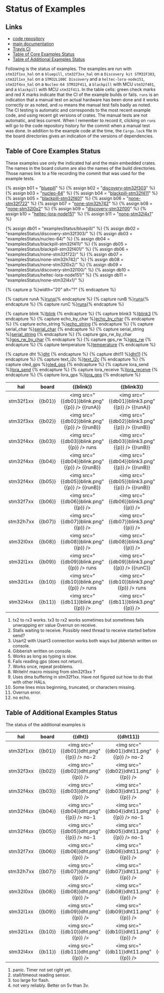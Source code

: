 
# Status of Examples

##  Links
- [code repository](https://github.com/pdgilbert/eg_stm_hal) 
- [main documentation](https://github.com/pdgilbert/eg_stm_hal#examples-using-embedded-rust)
- [Travis CI](https://travis-ci.org/pdgilbert/eg_stm_hal)
- [Table of Core Examples Status](#table-of-core-examples-status)
- [Table of Additional Examples Status](#table-of-additional-examples-status)


Following is the status of examples. 
The examples are run with `stm32f1xx_hal` on a `bluepill`,
`stm32f3xx_hal` on a `Discovery kit STM32F303`, `stm32l1xx_hal` on a `STM32L100C Discovery` 
and  a `heltec-lora-node151`, `stm32f4xx_hal` on a `Nucleo-64 STM32F411`, a `blackpill` with MCU `stm32f401`, 
and a `blackpill` with MCU `stm32f411`.
In the table cells: 
green check marks and red X marks indicate that the CI of the example builds or fails.
`runs` is an indication that a manual test on actual hardware has been done and it works correctly or as noted, and 
`no` means the manual test fails badly as noted. The CI testing is automatic and corresponds to the most recent
example code, and using recent git versions of crates. The manual tests are not automatic, and less current.
When I remember to record it, 
clicking on `runs` will go to the code repository history for the commit when a manual test was done.
In addition to the example code at the time, the `Cargo.lock` file in the board directories gives an
indication of the versions of dependencies.


##  Table of Core Examples Status

These examples use only the indicated hal and the main embedded crates.
The names in the board column are also the names of the build directories. 
Those names link to a file recording the commit that was used for the example tests.

{% assign b01 = "[bluepill](examplesStatus/bluepill/COMMIT)" %}
{% assign b02 = "[discovery-stm32f303](examplesStatus/discovery-stm32f303/COMMIT)" %}
{% assign b03 = "[nucleo-64](examplesStatus/nucleo-64/COMMIT)" %}
{% assign b04 = "[blackpill-stm32f411](examplesStatus/blackpill-stm32f411/COMMIT)" %}
{% assign b05 = "[blackpill-stm32f401](examplesStatus/blackpill-stm32f401/COMMIT)" %}
{% assign b06 = "[none-stm32f722](examplesStatus/none-stm32f722/COMMIT)" %}
{% assign b07 = "[none-stm32h742](examplesStatus/none-stm32h742/COMMIT)" %}
{% assign b08 = "[none-stm32l0x2](examplesStatus/none-stm32l0x2/COMMIT)" %}
{% assign b09 = "[discovery-stm32l100](examplesStatus/discovery-stm32l100/COMMIT)" %}
{% assign b10 = "[heltec-lora-node151](examplesStatus/heltec-lora-node151/COMMIT)" %}
{% assign b11 = "[none-stm32l4x1](examplesStatus/none-stm32l4x1/COMMIT)" %}

{% assign db01 = "examplesStatus/bluepill/" %}
{% assign db02 = "examplesStatus/discovery-stm32f303/" %}
{% assign db03 = "examplesStatus/nucleo-64/" %}
{% assign db04 = "examplesStatus/blackpill-stm32f411/" %}
{% assign db05 = "examplesStatus/blackpill-stm32f401/" %}
{% assign db06 = "examplesStatus/none-stm32f722/" %}
{% assign db07 = "examplesStatus/none-stm32h742/" %}
{% assign db08 = "examplesStatus/none-stm32l0x2/" %}
{% assign db09 = "examplesStatus/discovery-stm32l100/" %}
{% assign db10 = "examplesStatus/heltec-lora-node151/" %}
{% assign db11 = "examplesStatus/none-stm32l4x1/" %}

{% capture p %}width="20" alt="?" {% endcapture %}

<!--   commit is given by   git rev-parse HEAD   -->
{% capture runA %}<a href="https://github.com/pdgilbert/eg_stm_hal/tree/9031bbbcbb00bc7e4c1108b9dcfa5a529455e82e" title="link to commit">runs</a>{% endcapture %}
{% capture runB %}<a href="https://github.com/pdgilbert/eg_stm_hal/tree/5d68a2ade698493226fc1d1f7c00f3fb2abd2ae0" title="link to commit">runs</a>{% endcapture %}
{% capture runC %}<a href="https://github.com/pdgilbert/eg_stm_hal/tree/84601e2517dd30f163d627983013004870e41b52" title="link to commit">runs</a>{% endcapture %}

{% capture blink          %}<a href="https://github.com/pdgilbert/eg_stm_hal/blob/master/examples/blink.rs"          title="link to example source code">blink</a>                   {% endcapture %}
{% capture blink3         %}<a href="https://github.com/pdgilbert/eg_stm_hal/blob/master/examples/blink3.rs"         title="link to example source code">blink3</a>                  {% endcapture %}
{% capture echo_by_char   %}<a href="https://github.com/pdgilbert/eg_stm_hal/blob/master/examples/echo_by_char.rs"   title="link to example source code">echo_by_char</a>            {% endcapture %}
{% capture echo_string    %}<a href="https://github.com/pdgilbert/eg_stm_hal/blob/master/examples/echo_string.rs"    title="link to example source code">echo_string</a>             {% endcapture %}
{% capture serial_char    %}<a href="https://github.com/pdgilbert/eg_stm_hal/blob/master/examples/serial_char.rs"    title="link to example source code">serial_char</a>             {% endcapture %}
{% capture serial_string  %}<a href="https://github.com/pdgilbert/eg_stm_hal/blob/master/examples/serial_string.rs"  title="link to example source code">serial_string</a>           {% endcapture %}
{% capture gps_rw_by_char %}<a href="https://github.com/pdgilbert/eg_stm_hal/blob/master/examples/gps_rw_by_char.rs" title="link to example source code">gps_rw_by_char</a>          {% endcapture %}
{% capture gps_rw         %}<a href="https://github.com/pdgilbert/eg_stm_hal/blob/master/examples/gps_rw.rs"         title="link to example source code">gps_rw</a>                  {% endcapture %}
{% capture temperature    %}<a href="https://github.com/pdgilbert/eg_stm_hal/blob/master/examples/temperature.rs"    title="link to example source code">temperature</a>             {% endcapture %}

{% capture dht            %}<a href="https://github.com/pdgilbert/eg_stm_hal/blob/master/examples/dht.rs"            title="link to example source code">dht</a>                     {% endcapture %}
{% capture dht11          %}<a href="https://github.com/pdgilbert/eg_stm_hal/blob/master/examples/dht11.rs"          title="link to example source code">dht11</a>                   {% endcapture %}
{% capture text_i2c       %}<a href="https://github.com/pdgilbert/eg_stm_hal/blob/master/examples/text_i2c.rs"       title="link to example source code">text_i2c</a>                {% endcapture %}
{% capture oled_gps       %}<a href="https://github.com/pdgilbert/eg_stm_hal/blob/master/examples/oled_gps.rs"       title="link to example source code">oled_gps</a>                {% endcapture %}
{% capture lora_send      %}<a href="https://github.com/pdgilbert/eg_stm_hal/blob/master/examples/lora_send.rs"      title="link to example source code">lora_send</a>               {% endcapture %}
{% capture lora_receive   %}<a href="https://github.com/pdgilbert/eg_stm_hal/blob/master/examples/lora_receive.rs"   title="link to example source code">lora_receive</a>            {% endcapture %}
{% capture lora_gps       %}<a href="https://github.com/pdgilbert/eg_stm_hal/blob/master/examples/lora_gps.rs"       title="link to example source code">lora_gps</a>                {% endcapture %}


|    hal    |  board  |                {{blink}}                      |                {{blink3}}                      |                   {{echo_by_char}}                     |                 {{echo_string}}                       |                {{serial_char}}                         |                {{serial_string}}                    |                {{gps_rw_by_char}}                       |                {{gps_rw}}                       |                  {{temperature}}                    |
|:---------:|:-------:|:-----:|:------:|:------:|:------:|:----------:|:-------------:|:--------------:|:------:|:--------------:|
| stm32f1xx | {{b01}} |<img src="{{db01}}blink.png" {{p}} /> {{runA}} |<img src="{{db01}}blink3.png" {{p}} /> {{runA}} |<img src="{{db01}}echo_by_char.png" {{p}} /> {{runA}}-5 |<img src="{{db01}}echo_string.png" {{p}} /> {{runA}}-5 |<img src="{{db01}}serial_char.png" {{p}} />  {{runA}}-1 |<img src="{{db01}}serial_string.png" {{p}} />   no-2 |<img src="{{db01}}gps_rw_by_char.png" {{p}} /> {{runA}}    |<img src="{{db01}}gps_rw.png" {{p}} /> {{runA}}    |<img src="{{db01}}temperature.png" {{p}} /> {{runA}} |      
| stm32f3xx | {{b02}} |<img src="{{db02}}blink.png" {{p}} /> {{runB}} |<img src="{{db02}}blink3.png" {{p}} /> {{runB}} |<img src="{{db02}}echo_by_char.png" {{p}} /> {{runB}}-5 |<img src="{{db02}}echo_string.png" {{p}} />   no-8,9   |<img src="{{db02}}serial_char.png" {{p}} />  {{runB}}-1 |<img src="{{db02}}serial_string.png" {{p}} />   no-9 |<img src="{{db02}}gps_rw_by_char.png" {{p}} /> {{runB}}-10 |<img src="{{db02}}gps_rw.png" {{p}} /> {{runB}}-10 |<img src="{{db02}}temperature.png" {{p}} />        |
| stm32f4xx | {{b03}} |<img src="{{db03}}blink.png" {{p}} />   runs   |<img src="{{db03}}blink3.png" {{p}} /> {{runB}} |<img src="{{db03}}echo_by_char.png" {{p}} /> {{runB}}-5 |<img src="{{db03}}echo_string.png" {{p}} />   no-9     |<img src="{{db03}}serial_char.png" {{p}} />   no-2      |<img src="{{db03}}serial_string.png" {{p}} />   no-9 |<img src="{{db03}}gps_rw_by_char.png" {{p}} />   no-6      |<img src="{{db03}}gps_rw.png" {{p}} />   no-6      |<img src="{{db03}}temperature.png" {{p}} />        |
| stm32f4xx | {{b04}} |<img src="{{db04}}blink.png" {{p}} /> {{runB}} |<img src="{{db04}}blink3.png" {{p}} /> {{runB}} |<img src="{{db04}}echo_by_char.png" {{p}} />   no-12    |<img src="{{db04}}echo_string.png" {{p}} />   no-9     |<img src="{{db04}}serial_char.png" {{p}} />  {{runB}}   |<img src="{{db04}}serial_string.png" {{p}} />   no-9 |<img src="{{db04}}gps_rw_by_char.png" {{p}} /> {{runB}}-10 |<img src="{{db04}}gps_rw.png" {{p}} /> {{runB}}    |<img src="{{db04}}temperature.png" {{p}} />        |
| stm32f4xx | {{b05}} |<img src="{{db05}}blink.png" {{p}} /> {{runB}} |<img src="{{db05}}blink3.png" {{p}} /> {{runB}} |<img src="{{db05}}echo_by_char.png" {{p}} />   no-12    |<img src="{{db05}}echo_string.png" {{p}} />   no-9     |<img src="{{db05}}serial_char.png" {{p}} />  {{runB}}   |<img src="{{db05}}serial_string.png" {{p}} />   no-9 |<img src="{{db05}}gps_rw_by_char.png" {{p}} /> {{runB}}-10 |<img src="{{db05}}gps_rw.png" {{p}} /> {{runB}}-10 |<img src="{{db05}}temperature.png" {{p}} />        |
| stm32f7xx | {{b06}} |<img src="{{db06}}blink.png" {{p}} />          |<img src="{{db06}}blink3.png" {{p}} />          |<img src="{{db06}}echo_by_char.png" {{p}} />            |<img src="{{db06}}echo_string.png" {{p}} />            |<img src="{{db06}}serial_char.png" {{p}} />             |<img src="{{db06}}serial_string.png" {{p}} />        |<img src="{{db06}}gps_rw_by_char.png" {{p}} />             |<img src="{{db06}}gps_rw.png" {{p}} />             |<img src="{{db06}}temperature.png" {{p}} />        |
| stm32h7xx | {{b07}} |<img src="{{db07}}blink.png" {{p}} />          |<img src="{{db07}}blink3.png" {{p}} />          |<img src="{{db07}}echo_by_char.png" {{p}} />            |<img src="{{db07}}echo_string.png" {{p}} />            |<img src="{{db07}}serial_char.png" {{p}} />             |<img src="{{db07}}serial_string.png" {{p}} />        |<img src="{{db07}}gps_rw_by_char.png" {{p}} />             |<img src="{{db07}}gps_rw.png" {{p}} />             |<img src="{{db07}}temperature.png" {{p}} />        |
| stm32l0xx | {{b08}} |<img src="{{db08}}blink.png" {{p}} />          |<img src="{{db08}}blink3.png" {{p}} />          |<img src="{{db08}}echo_by_char.png" {{p}} />            |<img src="{{db08}}echo_string.png" {{p}} />            |<img src="{{db08}}serial_char.png" {{p}} />             |<img src="{{db08}}serial_string.png" {{p}} />        |<img src="{{db08}}gps_rw_by_char.png" {{p}} />             |<img src="{{db08}}gps_rw.png" {{p}} />             |<img src="{{db08}}temperature.png" {{p}} />        |
| stm32l1xx | {{b09}} |<img src="{{db09}}blink.png" {{p}} />   runs   |<img src="{{db09}}blink3.png" {{p}} /> {{runC}} |<img src="{{db09}}echo_by_char.png" {{p}} /> {{runC}}-5 |<img src="{{db09}}echo_string.png" {{p}} />            |<img src="{{db09}}serial_char.png" {{p}} />  {{runC}}   |<img src="{{db09}}serial_string.png" {{p}} />        |<img src="{{db09}}gps_rw_by_char.png" {{p}} />   no-6      |<img src="{{db09}}gps_rw.png" {{p}} />  no-6       |<img src="{{db09}}temperature.png" {{p}} />        |
| stm32l1xx | {{b10}} |<img src="{{db10}}blink.png" {{p}} />   runs   |<img src="{{db10}}blink3.png" {{p}} /> runs     |<img src="{{db10}}echo_by_char.png" {{p}} />            |<img src="{{db10}}echo_string.png" {{p}} />            |<img src="{{db10}}serial_char.png" {{p}} />             |<img src="{{db10}}serial_string.png" {{p}} />        |<img src="{{db10}}gps_rw_by_char.png" {{p}} />             |<img src="{{db10}}gps_rw.png" {{p}} />             |<img src="{{db10}}temperature.png" {{p}} />        |
| stm32l4xx | {{b11}} |<img src="{{db11}}blink.png" {{p}} />          |<img src="{{db11}}blink3.png" {{p}} />          |<img src="{{db11}}echo_by_char.png" {{p}} />            |<img src="{{db11}}echo_string.png" {{p}} />            |<img src="{{db11}}serial_char.png" {{p}} />             |<img src="{{db11}}serial_string.png" {{p}} />        |<img src="{{db11}}gps_rw_by_char.png" {{p}} />             |<img src="{{db11}}gps_rw.png" {{p}} />             |<img src="{{db11}}temperature.png" {{p}} />        |


1.  tx2 to rx3 works. tx3 to rx2 works sometimes but sometimes fails unwrapping err value Overrun on receive.
2.  Stalls waiting to receive. Possibly need thread to receive started before send?
3.  Usart2 with Usart3 connection works both ways but jibberish written on console.
4.  Gibberish written on console.
5.  Works as long as typing is slow.
6.  Fails reading gps (does not return). 
7.  Works once, repeat problems.
8.  Writeln! macro missing from stm32f3xx ?
9.  Uses dma buffering in stm32f1xx. Have not figured out how to do that with other HALs.
10. Some lines miss beginning, truncated, or characters missing.
11. Overrun error.
12. no echo.

## Table of Additional Examples Status

The status of the additional examples is

|    hal    | board   |                {{dht}}                     |                {{dht11}}                    |                 {{text_i2c}}                      |                {{oled_gps}}                      |                {{lora_send}}               |                {{lora_receive}}               |                {{lora_gps}}               |
|:---------:|:--------------------:|:-----:|:-----:|:--------:|:--------:|:---------:|:------------:|:--------:|
| stm32f1xx | {{b01}} |<img src="{{db01}}dht.png" {{p}} />   no-2  |<img src="{{db01}}dht11.png" {{p}} />   no-2  |<img src="{{db01}}text_i2c.png" {{p}} /> {{runA}} |<img src="{{db01}}oled_gps.png" {{p}} />   no-3   |<img src="{{db01}}lora_send.png" {{p}} />   |<img src="{{db01}}lora_receive.png" {{p}} />   |<img src="{{db01}}lora_gps.png" {{p}} />   |
| stm32f3xx | {{b02}} |<img src="{{db02}}dht.png" {{p}} />         |<img src="{{db02}}dht11.png" {{p}} />         |<img src="{{db02}}text_i2c.png" {{p}} /> {{runB}} |<img src="{{db02}}oled_gps.png" {{p}} /> {{runB}}-4 |<img src="{{db02}}lora_send.png" {{p}} />   |<img src="{{db02}}lora_receive.png" {{p}} />   |<img src="{{db02}}lora_gps.png" {{p}} />   |
| stm32f4xx | {{b03}} |<img src="{{db03}}dht.png" {{p}} />         |<img src="{{db03}}dht11.png" {{p}} />         |<img src="{{db03}}text_i2c.png" {{p}} /> {{runB}} |<img src="{{db03}}oled_gps.png" {{p}} />          |<img src="{{db03}}lora_send.png" {{p}} />   |<img src="{{db03}}lora_receive.png" {{p}} />   |<img src="{{db03}}lora_gps.png" {{p}} />   |
| stm32f4xx | {{b04}} |<img src="{{db04}}dht.png" {{p}} />   no-1  |<img src="{{db04}}dht11.png" {{p}} />   no-1  |<img src="{{db04}}text_i2c.png" {{p}} /> {{runB}} |<img src="{{db04}}oled_gps.png" {{p}} /> {{runB}} |<img src="{{db04}}lora_send.png" {{p}} />   |<img src="{{db04}}lora_receive.png" {{p}} />   |<img src="{{db04}}lora_gps.png" {{p}} />   |
| stm32f4xx | {{b05}} |<img src="{{db05}}dht.png" {{p}} />   no-1  |<img src="{{db05}}dht11.png" {{p}} />   no-1  |<img src="{{db05}}text_i2c.png" {{p}} /> {{runB}} |<img src="{{db05}}oled_gps.png" {{p}} /> {{runB}} |<img src="{{db05}}lora_send.png" {{p}} />   |<img src="{{db05}}lora_receive.png" {{p}} />   |<img src="{{db05}}lora_gps.png" {{p}} />   |
| stm32f7xx | {{b06}} |<img src="{{db06}}dht.png" {{p}} />         |<img src="{{db06}}dht11.png" {{p}} />         |<img src="{{db06}}text_i2c.png" {{p}} />          |<img src="{{db06}}oled_gps.png" {{p}} />          |<img src="{{db06}}lora_send.png" {{p}} />   |<img src="{{db06}}lora_receive.png" {{p}} />   |<img src="{{db06}}lora_gps.png" {{p}} />   |
| stm32h7xx | {{b07}} |<img src="{{db07}}dht.png" {{p}} />         |<img src="{{db07}}dht11.png" {{p}} />         |<img src="{{db07}}text_i2c.png" {{p}} />          |<img src="{{db07}}oled_gps.png" {{p}} />          |<img src="{{db07}}lora_send.png" {{p}} />   |<img src="{{db07}}lora_receive.png" {{p}} />   |<img src="{{db07}}lora_gps.png" {{p}} />   |
| stm32l0xx | {{b08}} |<img src="{{db08}}dht.png" {{p}} />         |<img src="{{db08}}dht11.png" {{p}} />         |<img src="{{db08}}text_i2c.png" {{p}} />          |<img src="{{db08}}oled_gps.png" {{p}} />          |<img src="{{db08}}lora_send.png" {{p}} />   |<img src="{{db08}}lora_receive.png" {{p}} />   |<img src="{{db08}}lora_gps.png" {{p}} />   |
| stm32l1xx | {{b09}} |<img src="{{db09}}dht.png" {{p}} />         |<img src="{{db09}}dht11.png" {{p}} />         |<img src="{{db09}}text_i2c.png" {{p}} /> {{runC}} |<img src="{{db09}}oled_gps.png" {{p}} />   no     |<img src="{{db09}}lora_send.png" {{p}} />   |<img src="{{db09}}lora_receive.png" {{p}} />   |<img src="{{db09}}lora_gps.png" {{p}} />   |
| stm32l1xx | {{b10}} |<img src="{{db10}}dht.png" {{p}} />         |<img src="{{db10}}dht11.png" {{p}} />         |<img src="{{db10}}text_i2c.png" {{p}} />          |<img src="{{db10}}oled_gps.png" {{p}} />          |<img src="{{db10}}lora_send.png" {{p}} />   |<img src="{{db10}}lora_receive.png" {{p}} />   |<img src="{{db10}}lora_gps.png" {{p}} />   |
| stm32l4xx | {{b11}} |<img src="{{db11}}dht.png" {{p}} />         |<img src="{{db11}}dht11.png" {{p}} />         |<img src="{{db11}}text_i2c.png" {{p}} />          |<img src="{{db11}}oled_gps.png" {{p}} />          |<img src="{{db11}}lora_send.png" {{p}} />   |<img src="{{db11}}lora_receive.png" {{p}} />   |<img src="{{db11}}lora_gps.png" {{p}} />   |

1. panic. Timer not set right yet.
2. stall/timeout reading sensor.
3. too large for flash.
4. not very reliably. Better on 5v than 3v.
